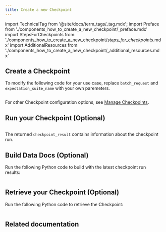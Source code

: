 ```yaml
---
title: Create a new Checkpoint
---
```


import TechnicalTag from '@site/docs/term_tags/_tag.mdx';
import Preface from './components_how_to_create_a_new_checkpoint/_preface.mdx'
import StepsForCheckpoints from './components_how_to_create_a_new_checkpoint/_steps_for_checkpoints_.mdx'
import AdditionalResources from './components_how_to_create_a_new_checkpoint/_additional_resources.mdx'

<Preface />

<StepsForCheckpoints />

## Create a Checkpoint

To modify the following code for your use case, replace `batch_request` and `expectation_suite_name` with your own paremeters.

```python name="version-0.17.23 docs/docusaurus/versioned_docs/version-0.17.23/snippets/how_to_create_a_new_checkpoint.py create checkpoint batch_request"
```

For other Checkpoint configuration options, see [Manage Checkpoints](../../../guides/validation/checkpoints/checkpoint_lp.md).


## Run your Checkpoint (Optional)

```python name="version-0.17.23 docs/docusaurus/versioned_docs/version-0.17.23/snippets/how_to_create_a_new_checkpoint.py run checkpoint batch_request"
```

The returned `checkpoint_result` contains information about the checkpoint run.

## Build Data Docs (Optional)

Run the following Python code to build <TechnicalTag tag="data_docs" text="Data Docs" /> with the latest checkpoint run results:

```python name="version-0.17.23 docs/docusaurus/versioned_docs/version-0.17.23/snippets/how_to_create_a_new_checkpoint.py build data docs"
```

## Retrieve your Checkpoint (Optional)

Run the following Python code to retrieve the Checkpoint:

```python name="version-0.17.23 docs/docusaurus/versioned_docs/version-0.17.23/snippets/how_to_create_a_new_checkpoint.py get checkpoint"
```

## Related documentation
<AdditionalResources />
